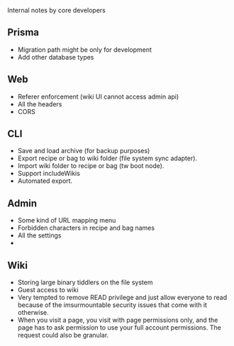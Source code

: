 Internal notes by core developers

## Prisma

- Migration path might be only for development
- Add other database types

## Web 

- Referer enforcement (wiki UI cannot access admin api)
- All the headers 
- CORS

## CLI

- Save and load archive (for backup purposes)
- Export recipe or bag to wiki folder (file system sync adapter).
- Import wiki folder to recipe or bag (tw boot node).
- Support includeWikis
- Automated export.

## Admin

- Some kind of URL mapping menu
- Forbidden characters in recipe and bag names
- All the settings
- 

## Wiki

- Storing large binary tiddlers on the file system
- Guest access to wiki
- Very tempted to remove READ privilege and just allow everyone to read because of the imsurmountable security issues that come with it otherwise.
- When you visit a page, you visit with page permissions only, and the page has to ask permission to use your full account permissions. The request could also be granular. 
